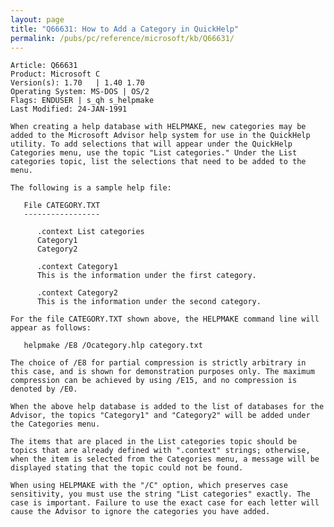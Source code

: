 ```yaml
---
layout: page
title: "Q66631: How to Add a Category in QuickHelp"
permalink: /pubs/pc/reference/microsoft/kb/Q66631/
---
```


	Article: Q66631
	Product: Microsoft C
	Version(s): 1.70   | 1.40 1.70
	Operating System: MS-DOS | OS/2
	Flags: ENDUSER | s_qh s_helpmake
	Last Modified: 24-JAN-1991
	
	When creating a help database with HELPMAKE, new categories may be
	added to the Microsoft Advisor help system for use in the QuickHelp
	utility. To add selections that will appear under the QuickHelp
	Categories menu, use the topic "List categories." Under the List
	categories topic, list the selections that need to be added to the
	menu.
	
	The following is a sample help file:
	
	   File CATEGORY.TXT
	   -----------------
	
	      .context List categories
	      Category1
	      Category2
	
	      .context Category1
	      This is the information under the first category.
	
	      .context Category2
	      This is the information under the second category.
	
	For the file CATEGORY.TXT shown above, the HELPMAKE command line will
	appear as follows:
	
	   helpmake /E8 /Ocategory.hlp category.txt
	
	The choice of /E8 for partial compression is strictly arbitrary in
	this case, and is shown for demonstration purposes only. The maximum
	compression can be achieved by using /E15, and no compression is
	denoted by /E0.
	
	When the above help database is added to the list of databases for the
	Advisor, the topics "Category1" and "Category2" will be added under
	the Categories menu.
	
	The items that are placed in the List categories topic should be
	topics that are already defined with ".context" strings; otherwise,
	when the item is selected from the Categories menu, a message will be
	displayed stating that the topic could not be found.
	
	When using HELPMAKE with the "/C" option, which preserves case
	sensitivity, you must use the string "List categories" exactly. The
	case is important. Failure to use the exact case for each letter will
	cause the Advisor to ignore the categories you have added.

